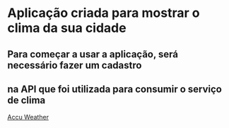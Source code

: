 # Aplicação criada para mostrar o clima da sua cidade

## Para começar a usar a aplicação, será necessário fazer um cadastro
## na API que foi utilizada para consumir o serviço de clima

[Accu Weather](https://developer.accuweather.com/apis)
